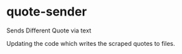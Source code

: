 # quote-sender
Sends Different Quote via text 

Updating the code which writes the scraped quotes to files.
